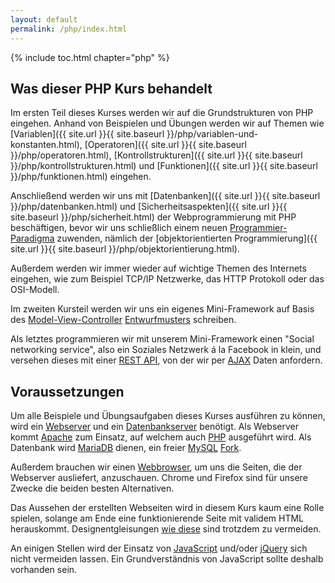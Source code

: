 ```yaml
---
layout: default
permalink: /php/index.html
---
```

{% include toc.html chapter="php" %}

## Was dieser PHP Kurs behandelt
Im ersten Teil dieses Kurses werden wir auf die Grundstrukturen von PHP eingehen. Anhand von Beispielen und Übungen werden wir auf Themen wie [Variablen]({{ site.url }}{{ site.baseurl }}/php/variablen-und-konstanten.html), [Operatoren]({{ site.url }}{{ site.baseurl }}/php/operatoren.html), [Kontrollstrukturen]({{ site.url }}{{ site.baseurl }}/php/kontrollstrukturen.html) und [Funktionen]({{ site.url }}{{ site.baseurl }}/php/funktionen.html) eingehen.

Anschließend werden wir uns mit [Datenbanken]({{ site.url }}{{ site.baseurl }}/php/datenbanken.html) und [Sicherheitsaspekten]({{ site.url }}{{ site.baseurl }}/php/sicherheit.html) der Webprogrammierung mit PHP beschäftigen, bevor wir uns schließlich einem neuen [Programmier-Paradigma](https://de.wikipedia.org/wiki/Programmierparadigma) zuwenden, nämlich der [objektorientierten Programmierung]({{ site.url }}{{ site.baseurl }}/php/objektorientierung.html).

Außerdem werden wir immer wieder auf wichtige Themen des Internets eingehen, wie zum Beispiel TCP/IP Netzwerke, das HTTP Protokoll oder das OSI-Modell.

Im zweiten Kursteil werden wir uns ein eigenes Mini-Framework auf Basis des [Model-View-Controller](https://de.wikipedia.org/wiki/Model_View_Controller) [Entwurfmusters](https://de.wikipedia.org/wiki/Entwurfsmuster) schreiben.

Als letztes programmieren wir mit unserem Mini-Framework einen "Social networking service", also ein Soziales Netzwerk á la Facebook in klein, und versehen dieses mit einer [REST API](https://de.wikipedia.org/wiki/Representational_State_Transfer), von der wir per [AJAX](https://de.wikipedia.org/wiki/Ajax_(Programmierung)) Daten anfordern.


## Voraussetzungen
Um alle Beispiele und Übungsaufgaben dieses Kurses ausführen zu können, wird ein [Webserver](https://de.wikipedia.org/wiki/Webserver) und ein [Datenbankserver](https://de.wikipedia.org/wiki/Datenbankserver) benötigt. Als Webserver kommt  [Apache](https://de.wikipedia.org/wiki/Apache_HTTP_Server) zum Einsatz, auf welchem auch [PHP](https://de.wikipedia.org/wiki/PHP) ausgeführt wird. Als Datenbank wird [MariaDB](https://de.wikipedia.org/wiki/MariaDB) dienen, ein freier [MySQL](https://de.wikipedia.org/wiki/MySQL) [Fork](https://de.wikipedia.org/wiki/Abspaltung_(Softwareentwicklung)).

Außerdem brauchen wir einen [Webbrowser](https://de.wikipedia.org/wiki/Webbrowser), um uns die Seiten, die der Webserver ausliefert, anzuschauen. Chrome und Firefox sind für unsere Zwecke die beiden besten Alternativen.

Das Aussehen der erstellten Webseiten wird in diesem Kurs kaum eine Rolle spielen, solange am Ende eine funktionierende Seite mit validem HTML herauskommt. Designentgleisungen [wie diese](http://www.theworldsworstwebsiteever.com/) sind trotzdem zu vermeiden.

An einigen Stellen wird der Einsatz von [JavaScript](https://de.wikipedia.org/wiki/JavaScript) und/oder [jQuery](https://de.wikipedia.org/wiki/JQuery) sich nicht vermeiden lassen. Ein Grundverständnis von JavaScript sollte deshalb vorhanden sein.